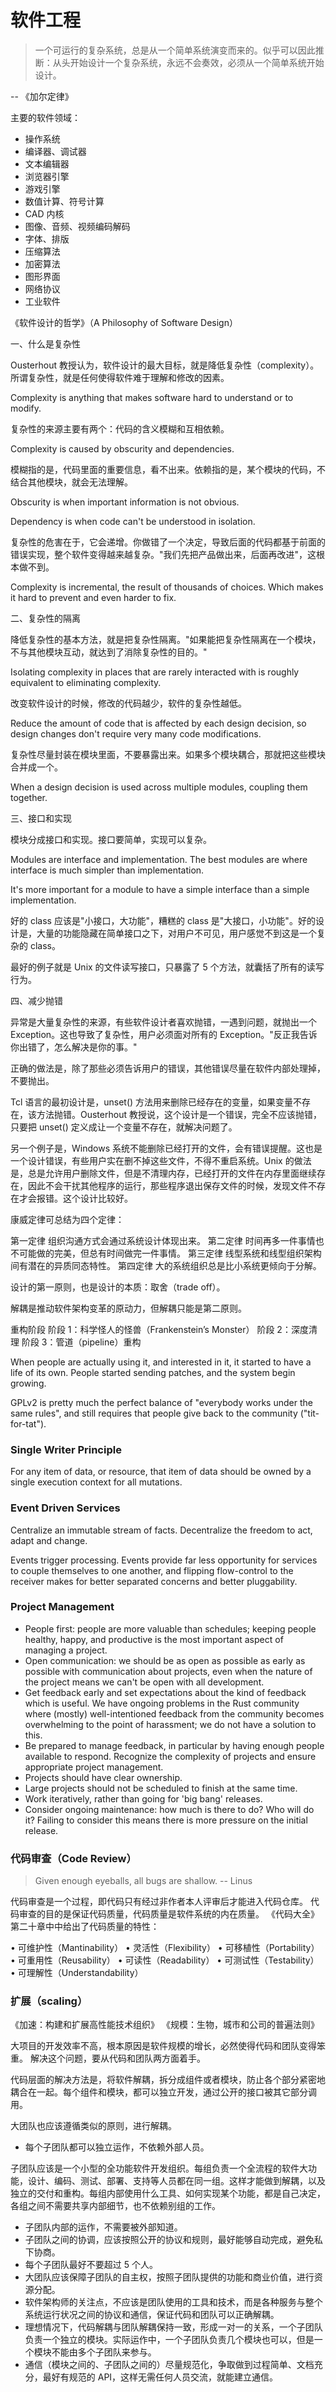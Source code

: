 # 软件工程

> 一个可运行的复杂系统，总是从一个简单系统演变而来的。似乎可以因此推断：从头开始设计一个复杂系统，永远不会奏效，必须从一个简单系统开始设计。

-- 《加尔定律》

主要的软件领域：

- 操作系统
- 编译器、调试器
- 文本编辑器
- 浏览器引擎
- 游戏引擎
- 数值计算、符号计算
- CAD 内核
- 图像、音频、视频编码解码
- 字体、排版
- 压缩算法
- 加密算法
- 图形界面
- 网络协议
- 工业软件

《软件设计的哲学》（A Philosophy of Software Design）

一、什么是复杂性

Ousterhout 教授认为，软件设计的最大目标，就是降低复杂性（complexity）。 所谓复杂性，就是任何使得软件难于理解和修改的因素。

Complexity is anything that makes software hard to understand or to modify.

复杂性的来源主要有两个：代码的含义模糊和互相依赖。

Complexity is caused by obscurity and dependencies.

模糊指的是，代码里面的重要信息，看不出来。依赖指的是，某个模块的代码，不结合其他模块，就会无法理解。

Obscurity is when important information is not obvious.

Dependency is when code can't be understood in isolation.

复杂性的危害在于，它会递增。你做错了一个决定，导致后面的代码都基于前面的错误实现，整个软件变得越来越复杂。"我们先把产品做出来，后面再改进"，这根本做不到。

Complexity is incremental, the result of thousands of choices. Which makes it hard to prevent and even harder to fix.

二、复杂性的隔离

降低复杂性的基本方法，就是把复杂性隔离。"如果能把复杂性隔离在一个模块，不与其他模块互动，就达到了消除复杂性的目的。"

Isolating complexity in places that are rarely interacted with is roughly equivalent to eliminating complexity.

改变软件设计的时候，修改的代码越少，软件的复杂性越低。

Reduce the amount of code that is affected by each design decision, so design changes don't require very many code modifications.

复杂性尽量封装在模块里面，不要暴露出来。如果多个模块耦合，那就把这些模块合并成一个。

When a design decision is used across multiple modules, coupling them together.

三、接口和实现

模块分成接口和实现。接口要简单，实现可以复杂。

Modules are interface and implementation. The best modules are where interface is much simpler than implementation.

It's more important for a module to have a simple interface than a simple implementation.

好的 class 应该是"小接口，大功能"，糟糕的 class 是"大接口，小功能"。好的设计是，大量的功能隐藏在简单接口之下，对用户不可见，用户感觉不到这是一个复杂的 class。

最好的例子就是 Unix 的文件读写接口，只暴露了 5 个方法，就囊括了所有的读写行为。

四、减少抛错

异常是大量复杂性的来源，有些软件设计者喜欢抛错，一遇到问题，就抛出一个 Exception。这也导致了复杂性，用户必须面对所有的 Exception。"反正我告诉你出错了，怎么解决是你的事。"

正确的做法是，除了那些必须告诉用户的错误，其他错误尽量在软件内部处理掉，不要抛出。

Tcl 语言的最初设计是，unset() 方法用来删除已经存在的变量，如果变量不存在，该方法抛错。Ousterhout 教授说，这个设计是一个错误，完全不应该抛错，只要把 unset() 定义成让一个变量不存在，就解决问题了。

另一个例子是，Windows 系统不能删除已经打开的文件，会有错误提醒。这也是一个设计错误，有些用户实在删不掉这些文件，不得不重启系统。Unix 的做法是，总是允许用户删除文件，但是不清理内存，已经打开的文件在内存里面继续存在，因此不会干扰其他程序的运行，那些程序退出保存文件的时候，发现文件不存在才会报错。这个设计比较好。

康威定律可总结为四个定律：

第一定律 组织沟通方式会通过系统设计体现出来。
第二定律 时间再多一件事情也不可能做的完美，但总有时间做完一件事情。
第三定律 线型系统和线型组织架构间有潜在的异质同态特性。
第四定律 大的系统组织总是比小系统更倾向于分解。

设计的第一原则，也是设计的本质：取舍（trade off）。

解耦是推动软件架构变革的原动力，但解耦只能是第二原则。

重构阶段
阶段 1：科学怪人的怪兽（Frankenstein’s Monster）
阶段 2：深度清理
阶段 3：管道（pipeline）重构

When people are actually using it, and interested in it, it started to have a life of its own. People started sending patches, and the system begin growing.

GPLv2 is pretty much the perfect balance of "everybody works under the same rules", and still requires that people give back to the community ("tit-for-tat").

### Single Writer Principle

For any item of data, or resource, that item of data should be owned by a single execution context for all mutations.

### Event Driven Services

Centralize an immutable stream of facts. Decentralize the freedom to act, adapt and change.

Events trigger processing. Events provide far less opportunity for services to couple themselves to one another, and flipping flow-control to the receiver makes for better separated concerns and better pluggability.

### Project Management

- People first: people are more valuable than schedules; keeping people healthy, happy, and productive is the most important aspect of managing a project.
- Open communication: we should be as open as possible as early as possible with communication about projects, even when the nature of the project means we can't be open with all development.
- Get feedback early and set expectations about the kind of feedback which is useful. We have ongoing problems in the Rust community where (mostly) well-intentioned feedback from the community becomes overwhelming to the point of harassment; we do not have a solution to this.
- Be prepared to manage feedback, in particular by having enough people available to respond.
  Recognize the complexity of projects and ensure appropriate project management.
- Projects should have clear ownership.
- Large projects should not be scheduled to finish at the same time.
- Work iteratively, rather than going for 'big bang' releases.
- Consider ongoing maintenance: how much is there to do? Who will do it? Failing to consider this means there is more pressure on the initial release.

### 代码审查（Code Review）

> Given enough eyeballs, all bugs are shallow. -- Linus

代码审查是一个过程，即代码只有经过非作者本人评审后才能进入代码仓库。
代码审查的目的是保证代码质量，代码质量是软件系统的内在质量。
《代码大全》第二十章中中给出了代码质量的特性：

• 可维护性（Mantinability）
• 灵活性（Flexibility）
• 可移植性（Portability）
• 可重用性（Reusability）
• 可读性（Readability）
• 可测试性（Testability）
• 可理解性（Understandability）

### 扩展（scaling）

《加速：构建和扩展高性能技术组织》
《规模：生物，城市和公司的普遍法则》

大项目的开发效率不高，根本原因是软件规模的增长，必然使得代码和团队变得笨重。
解决这个问题，要从代码和团队两方面着手。

代码层面的解决方法是，将软件解耦，拆分成组件或者模块，防止各个部分紧密地耦合在一起。每个组件和模块，都可以独立开发，通过公开的接口被其它部分调用。

大团队也应该遵循类似的原则，进行解耦。

- 每个子团队都可以独立运作，不依赖外部人员。

子团队应该是一个小型的全功能软件开发组织。每组负责一个全流程的软件大功能，设计、编码、测试、部署、支持等人员都在同一组。这样才能做到解耦，以及独立的交付和重构。每组内部使用什么工具、如何实现某个功能，都是自己决定，各组之间不需要共享内部细节，也不依赖别组的工作。

- 子团队内部的运作，不需要被外部知道。
- 子团队之间的协调，应该按照公开的协议和规则，最好能够自动完成，避免私下协商。
- 每个子团队最好不要超过 5 个人。
- 大团队应该保障子团队的自主权，按照子团队提供的功能和商业价值，进行资源分配。
- 软件架构师的关注点，不应该是团队使用的工具和技术，而是各种服务与整个系统运行状况之间的协议和通信，保证代码和团队可以正确解耦。
- 理想情况下，代码解耦与团队解耦保持一致，形成一对一的关系，一个子团队负责一个独立的模块。实际运作中，一个子团队负责几个模块也可以，但是一个模块不能由多个子团队来参与。
- 通信（模块之间的、子团队之间的）尽量规范化，争取做到过程简单、文档充分，最好有规范的 API，这样无需任何人员交流，就能建立通信。
